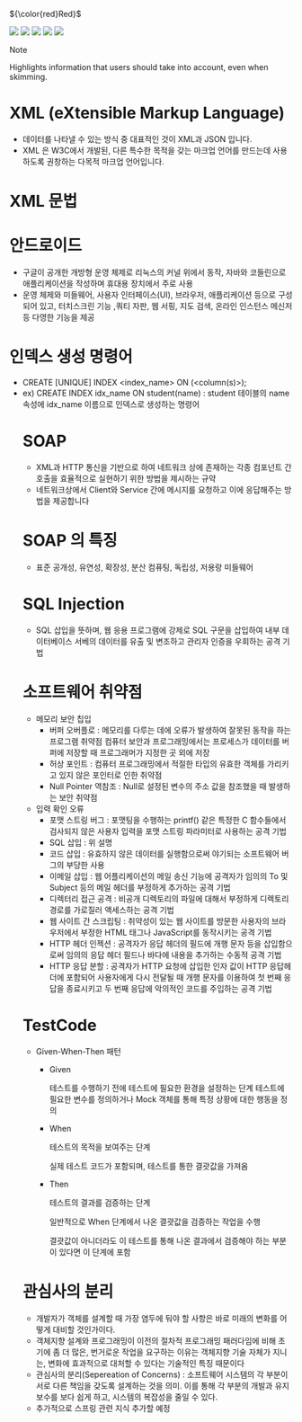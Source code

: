 
${\color{red}Red}$


[![](https://img.shields.io/badge/github-blue?style=for-the-badge)](https://github.com/hamzamohdzubair/redant)
[![](https://img.shields.io/badge/book-blueviolet?style=for-the-badge)](https://hamzamohdzubair.github.io/redant/)
[![](https://img.shields.io/badge/API-yellow?style=for-the-badge)](https://docs.rs/crate/redant/latest)
[![](https://img.shields.io/badge/Crates.io-orange?style=for-the-badge)](https://crates.io/crates/redant)
[![](https://img.shields.io/badge/Lib.rs-lightgrey?style=for-the-badge)](https://lib.rs/crates/redant)

> [!NOTE]  
> Highlights information that users should take into account, even when skimming.




# XML (eXtensible Markup Language)
- 데이터를 나타낼 수 있는 방식 중 대표적인 것이 XML과 JSON 입니다.
- XML 은 W3C에서 개발된, 다른 특수한 목적을 갖는 마크업 언어를 만드는데 사용하도록 권창하는 다목적 마크업 언어입니다.

# XML 문법

# 안드로이드
- 구글이 공개한 개방형 운영 체제로 리눅스의 커널 위에서 동작, 자바와 코들린으로 애플리케이션을 작성하며 휴대용 장치에서 주로 사용
- 운영 체제와 미들웨어, 사용자 인터페이스(UI), 브라우저, 애플리케이션 등으로 구성되어 있고, 터치스크린 기능 ,쿼티 자판, 웹 서핑, 지도 검색, 온라인 인스턴스 메신저 등 다영한 기능을 제공

# 인덱스 생성 명령어
- CREATE [UNIQUE] INDEX <index_name> ON <table name> (<column(s)>);
- ex) CREATE INDEX idx_name ON student(name)  : student 테이블의 name 속성에 idx_name 이름으로 인덱스로 생성하는 명령어
  
# SOAP
- XML과 HTTP 통신을 기반으로 하여 네트워크 상에 존재하는 각종 컴포넌트 간 호출을 효율적으로 실현하기 위한 방법을 제시하는 규약
- 네트워크상에서 Client와 Service 간에 메시지를 요청하고 이에 응답해주는 방법을 제공합니다
  
# SOAP 의 특징
- 표준 공개성, 유연성, 확장성, 분산 컴퓨팅, 독립성, 저용랑 미들웨어

# SQL Injection
- SQL 삽입을 뜻하며, 웹 응용 프로그램에 강제로 SQL 구문을 삽입하여 내부 데이터베이스 서베의 데이터를 유출 및 변조하고 관리자 인증을 우회하는 공격 기법
  
# 소프트웨어 취약점
- 메모리 보안 칩입
  - 버퍼 오버플로 : 메모리를 다루는 데에 오류가 발생하여 잘못된 동작을 하는 프로그램 취약점
                   컴퓨터 보안과 프로그래밍에서는 프로세스가 데이터를 버퍼에 저장할 때 프로그래머가 지정한 곳 외에 저장
  - 허상 포인트 : 컴퓨터 프로그래밍에서 적절한 타입의 유효한 객체를 가리키고 있지 않은 포인터로 인한 취약점
  - Null Pointer 역참조 : Null로 설정된 변수의 주소 값을 참조했을 때 발생하는 보안 취약점
- 입력 확인 오류
  - 포맷 스트링 버그 : 포맷팅을 수행하는 printf() 같은 특정한 C 함수들에서 검사되지 않은 사용자 입력을 포맷 스트링 파라미터로 사용하는 공격 기법
  - SQL 삽입 : 위 설명
  - 코드 삽입 : 유효하지 않은 데이터를 실행함으로써 야기되는 소프트웨어 버그의 부당한 사용
  - 이메일 삽입 : 웹 어플리케이션의 메일 송신 기능에 공격자가 임의의 To 및 Subject 등의 메일 헤더를 부정하게 추가하는 공격 기법
  - 디렉터리 접근 공격 : 비공개 디렉토리의 파일에 대해서 부정하게 디렉토리 경로를 가로질러 액세스하는 공격 기법
  - 웹 사이트 간 스크립팅 : 취약성이 있는 웹 사이트를 방문한 사용자의 브라우저에서 부정한 HTML 태그나 JavaScript를 동작시키는 공격 기법
  - HTTP 헤더 인젝션 : 공격자가 응답 헤더의 필드에 개행 문자 등을 삽입함으로써 임의의 응답 헤더 필드나 바다에 내용을 추가하는 수동적 공격 기법
  - HTTP 응답 분할 : 공격자가 HTTP 요청에 삽입한 인자 값이 HTTP 응답헤더에 포함되어 사용자에게 다시 전달될 때 개행 문자를 이용하여 첫 번째 응답을 종료시키고 두 번째 응답에 악의적인 코드를 주입하는 공격 기법


# TestCode
- Given-When-Then 패턴
    - Given
        
        테스트를 수행하기 전에 테스트에 필요한 환경을 설정하는 단계
        테스트에 필요한 변수를 정의하거나 Mock 객체를 통해 특정 상황에 대한 행동을 정의
        
    - When
        
        테스트의 목적을 보여주는 단계
        
        실제 테스트 코드가 포함되며, 테스트를 통한 결괏값을 가져옴
        
    - Then
        
        테스트의 결과를 검증하는 단계
        
        일반적으로 When 단계에서 나온 결괏값을 검증하는 작업을 수행
        
        결괏값이 아니더라도 이 테스트를 통해 나온 결과에서 검증해야 하는 부분이 있다면 이 단계에 포함

# 관심사의 분리
- 개발자가 객체를 설계할 때 가장 염두에 둬야 할 사항은 바로 미래의 변화를 어떻게 대비할 것인가이다.
- 객체지향 설계와 프로그래밍이 이전의 절차적 프로그래밍 패러다임에 비해 초기에 좀 더 많은, 번거로운 작업을 요구하는 이유는 객체지향 기술 자체가 지니는, 변화에 효과적으로 대처할 수 있다는 기술적인 특징 때문이다
- 관심사의 분리(Sepereation of Concerns) : 소프트웨어 시스템의 각 부분이 서로 다른 책임을 갖도록 설계하는 것을 의미. 이를 통해 각 부분의 개발과 유지보수를 보다 쉽게 하고, 시스템의 복잡성을 줄일 수 있다.

+ 추가적으로 
스프링 관련 지식 추가할 예정
